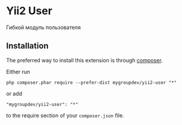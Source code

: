 Yii2 User
=========
Гибкой модуль пользователя

Installation
------------

The preferred way to install this extension is through [composer](http://getcomposer.org/download/).

Either run

```
php composer.phar require --prefer-dist mygroupdev/yii2-user "*"
```

or add

```
"mygroupdev/yii2-user": "*"
```

to the require section of your `composer.json` file.